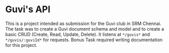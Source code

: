 # Guvi's API

This is a project intended as submission for the Guvi club in SRM Chennai. The task was to create a Guvi document schema and model and to create a basic CRUD (Create, Read, Update, Delete). It listens at `*/guvis*` and `*/guvis/:guviId*` for requests. Bonus Task required writing documentation for this project.


